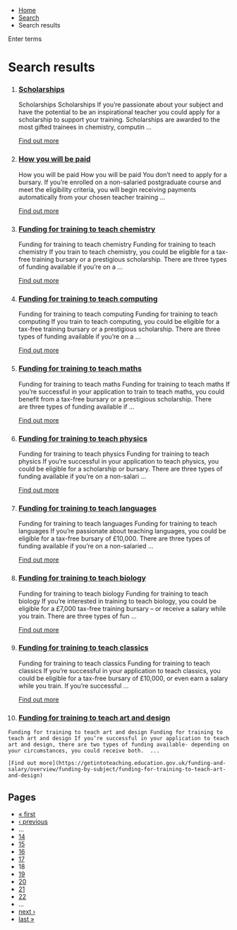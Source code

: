 *   [Home](/)
*   [Search](/search)
*   Search results

Enter terms 

Search results
==============

1.  ### [Scholarships](https://getintoteaching.education.gov.uk/funding-and-salary/overview/scholarships)
    
    Scholarships Scholarships If you’re passionate about your subject and have the potential to be an inspirational teacher you could apply for a scholarship to support your training. Scholarships are awarded to the most gifted trainees in chemistry, computin ...
    
    [Find out more](https://getintoteaching.education.gov.uk/funding-and-salary/overview/scholarships)
    
2.  ### [How you will be paid](https://getintoteaching.education.gov.uk/funding-and-salary/overview/how-you-will-be-paid)
    
    How you will be paid How you will be paid You don’t need to apply for a bursary. If you’re enrolled on a non-salaried postgraduate course and meet the eligibility criteria, you will begin receiving payments automatically from your chosen teacher training ...
    
    [Find out more](https://getintoteaching.education.gov.uk/funding-and-salary/overview/how-you-will-be-paid)
    
3.  ### [Funding for training to teach chemistry](https://getintoteaching.education.gov.uk/funding-and-salary/overview/funding-by-subject/funding-for-training-to-teach-chemistry)
    
    Funding for training to teach chemistry Funding for training to teach chemistry If you train to teach chemistry, you could be eligible for a tax-free training bursary or a prestigious scholarship. There are three types of funding available if you’re on a ...
    
    [Find out more](https://getintoteaching.education.gov.uk/funding-and-salary/overview/funding-by-subject/funding-for-training-to-teach-chemistry)
    
4.  ### [Funding for training to teach computing](https://getintoteaching.education.gov.uk/funding-and-salary/overview/funding-by-subject/funding-for-training-to-teach-computing)
    
    Funding for training to teach computing Funding for training to teach computing If you train to teach computing, you could be eligible for a tax-free training bursary or a prestigious scholarship. There are three types of funding available if you’re on a ...
    
    [Find out more](https://getintoteaching.education.gov.uk/funding-and-salary/overview/funding-by-subject/funding-for-training-to-teach-computing)
    
5.  ### [Funding for training to teach maths](https://getintoteaching.education.gov.uk/funding-and-salary/overview/funding-by-subject/funding-for-training-to-teach-maths)
    
    Funding for training to teach maths Funding for training to teach maths If you’re successful in your application to train to teach maths, you could benefit from a tax-free bursary or a prestigious scholarship. There are three types of funding available if ...
    
    [Find out more](https://getintoteaching.education.gov.uk/funding-and-salary/overview/funding-by-subject/funding-for-training-to-teach-maths)
    
6.  ### [Funding for training to teach physics](https://getintoteaching.education.gov.uk/funding-and-salary/overview/funding-by-subject/funding-for-training-to-teach-physics)
    
    Funding for training to teach physics Funding for training to teach physics If you’re successful in your application to teach physics, you could be eligible for a scholarship or bursary. There are three types of funding available if you’re on a non-salari ...
    
    [Find out more](https://getintoteaching.education.gov.uk/funding-and-salary/overview/funding-by-subject/funding-for-training-to-teach-physics)
    
7.  ### [Funding for training to teach languages](https://getintoteaching.education.gov.uk/funding-and-salary/overview/funding-by-subject/funding-for-training-to-teach-languages)
    
    Funding for training to teach languages Funding for training to teach languages If you’re passionate about teaching languages, you could be eligible for a tax-free bursary of £10,000. There are three types of funding available if you’re on a non-salaried ...
    
    [Find out more](https://getintoteaching.education.gov.uk/funding-and-salary/overview/funding-by-subject/funding-for-training-to-teach-languages)
    
8.  ### [Funding for training to teach biology](https://getintoteaching.education.gov.uk/funding-and-salary/overview/funding-by-subject/funding-for-training-to-teach-biology)
    
    Funding for training to teach biology Funding for training to teach biology If you’re interested in training to teach biology, you could be eligible for a £7,000 tax-free training bursary – or receive a salary while you train. There are three types of fun ...
    
    [Find out more](https://getintoteaching.education.gov.uk/funding-and-salary/overview/funding-by-subject/funding-for-training-to-teach-biology)
    
9.  ### [Funding for training to teach classics](https://getintoteaching.education.gov.uk/funding-for-training-to-teach-classics)
    
    Funding for training to teach classics Funding for training to teach classics If you’re successful in your application to teach classics, you could be eligible for a tax-free bursary of £10,000, or even earn a salary while you train. If you’re successful ...
    
    [Find out more](https://getintoteaching.education.gov.uk/funding-for-training-to-teach-classics)
    
10.  ### [Funding for training to teach art and design](https://getintoteaching.education.gov.uk/funding-and-salary/overview/funding-by-subject/funding-for-training-to-teach-art-and-design)
    
    Funding for training to teach art and design Funding for training to teach art and design If you’re successful in your application to teach art and design, there are two types of funding available- depending on your circumstances, you could receive both.  ...
    
    [Find out more](https://getintoteaching.education.gov.uk/funding-and-salary/overview/funding-by-subject/funding-for-training-to-teach-art-and-design)
    

Pages
-----

*   [« first](/search/site "Go to first page")
*   [‹ previous](/search/site?page=16 "Go to previous page")
*   …
*   [14](/search/site?page=13 "Go to page 14")
*   [15](/search/site?page=14 "Go to page 15")
*   [16](/search/site?page=15 "Go to page 16")
*   [17](/search/site?page=16 "Go to page 17")
*   18
*   [19](/search/site?page=18 "Go to page 19")
*   [20](/search/site?page=19 "Go to page 20")
*   [21](/search/site?page=20 "Go to page 21")
*   [22](/search/site?page=21 "Go to page 22")
*   …
*   [next ›](/search/site?page=18 "Go to next page")
*   [last »](/search/site?page=1032 "Go to last page")